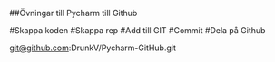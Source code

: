 ##Övningar till Pycharm till Github

#Skappa koden
#Skappa rep
#Add till GIT
#Commit
#Dela på Github

git@github.com:DrunkV/Pycharm-GitHub.git
